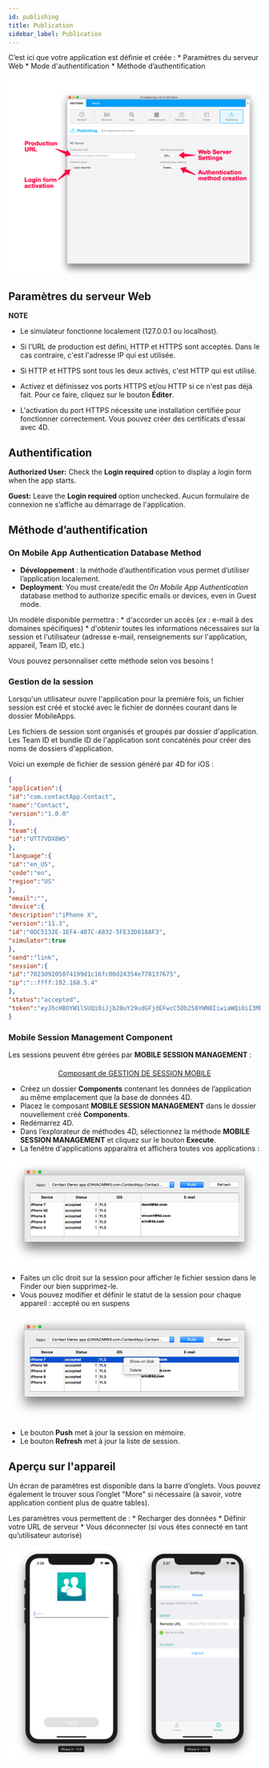 ```yaml
---
id: publishing
title: Publication
sidebar_label: Publication
---
```

C’est ici que votre application est définie et créée : * Paramètres du serveur Web * Mode d'authentification * Méthode d’authentification

![Publishing section](assets/project-editor/Publishing-section-4D-for-iOS.png)

## Paramètres du serveur Web<div class = "tips"> 

**NOTE**

* Le simulateur fonctionne localement (127.0.0.1 ou localhost).
* Si l’URL de production est défini, HTTP et HTTPS sont acceptés. Dans le cas contraire, c'est l'adresse IP qui est utilisée.
* Si HTTP et HTTPS sont tous les deux activés, c'est HTTP qui est utilisé.</div> 

* Activez et définissez vos ports HTTPS et/ou HTTP si ce n'est pas déjà fait. Pour ce faire, cliquez sur le bouton **Éditer**.

* L'activation du port HTTPS nécessite une installation certifiée pour fonctionner correctement. Vous pouvez créer des certificats d'essai avec 4D.

## Authentification

**Authorized User:** Check the **Login required** option to display a login form when the app starts.

**Guest:** Leave the **Login required** option unchecked. Aucun formulaire de connexion ne s’affiche au démarrage de l'application.

## Méthode d’authentification

### On Mobile App Authentication Database Method

* **Développement** : la méthode d’authentification vous permet d’utiliser l’application localement. 
* **Deployment**: You must create/edit the *On Mobile App Authentication* database method to authorize specific emails or devices, even in Guest mode.

Un modèle disponible permettra : * d'accorder un accès (*ex :* e-mail à des domaines spécifiques) * d'obtenir toutes les informations nécessaires sur la session et l'utilisateur (adresse e-mail, renseignements sur l'application, appareil, Team ID, etc.)

Vous pouvez personnaliser cette méthode selon vos besoins !

### Gestion de la session

Lorsqu'un utilisateur ouvre l'application pour la première fois, un fichier session est créé et stocké avec le fichier de données courant dans le dossier MobileApps.

Les fichiers de session sont organisés et groupés par dossier d'application. Les Team ID et bundle ID de l'application sont concaténés pour créer des noms de dossiers d'application.

Voici un exemple de fichier de session généré par 4D for iOS :

```json
{
"application":{
"id":"com.contactApp.Contact",
"name":"Contact",
"version":"1.0.0"
},
"team":{
"id":"UTT7VDX8W5"
},
"language":{
"id":"en_US",
"code":"en",
"region":"US"
},
"email":"",
"device":{
"description":"iPhone X",
"version":"11.3",
"id":"0DC5132E-1EF4-407C-A832-5FE33D818AF3",
"simulator":true
},
"send":"link",
"session":{
"id":"7023d9205074199d1c16fc00d24354e778137675",
"ip":"::ffff:192.168.5.4"
},
"status":"accepted",
"token":"eyJhcHBOYW1lSUQiOiJjb20uY29udGFjdEFwcC5Db250YWN0IiwiaWQiOiI3MDIzZDkyMDUwNzQxOTlkMWMxNmZjMDBkMjQzNTRlNzc4MTM3Njc1IiwidGVhbUlEIjoiVVRUN1ZEWDhXNSJ9"
}

```

### Mobile Session Management Component

Les sessions peuvent être gérées par **MOBILE SESSION MANAGEMENT** :

<div style="text-align: center; margin-top: 20px">
  <p>
    

<a class="button"
href="../assets/session-management/MOBILE-SESSION-MANAGEMENT.zip">Composant de GESTION DE SESSION MOBILE</a>

  </p>
</div>

* Créez un dossier **Components** contenant les données de l’application au même emplacement que la base de données 4D. 
* Placez le composant **MOBILE SESSION MANAGEMENT** dans le dossier nouvellement créé **Components**.
* Redémarrez 4D. 
* Dans l’explorateur de méthodes 4D, sélectionnez la méthode **MOBILE SESSION MANAGEMENT** et cliquez sur le bouton **Execute**. 
* La fenêtre d'applications apparaitra et affichera toutes vos applications : 

![Mobile App Session Management](assets/session-management/Mobile-App-Session-Management.png)

* Faites un clic droit sur la session pour afficher le fichier session dans le Finder our bien supprimez-le.
* Vous pouvez modifier et définir le statut de la session pour chaque appareil : accepté ou en suspens

![Mobile App Session selection](assets/session-management/Mobile-App-Session-Management-selected.png)

* Le bouton **Push** met à jour la session en mémoire.
* Le bouton **Refresh** met à jour la liste de session. 

## Aperçu sur l'appareil

Un écran de paramètres est disponible dans la barre d’onglets. Vous pouvez également le trouver sous l’onglet "More" si nécessaire (à savoir, votre application contient plus de quatre tables).

Les paramètres vous permettent de : * Recharger des données * Définir votre URL de serveur * Vous déconnecter (si vous êtes connecté en tant qu’utilisateur autorisé)

![Login & Settings screen](assets/project-editor/Login-Settings-screen-Publishing-section-4D-for-iOS.png)